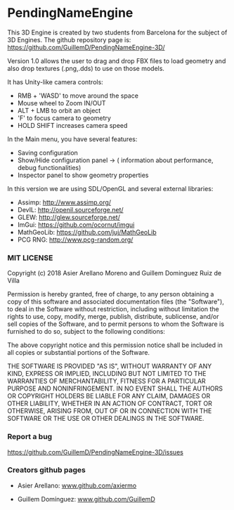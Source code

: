# PendingNameEngine

This 3D Engine is created by two students from Barcelona for the subject of 3D Engines. 
The github repository page is: https://github.com/GuillemD/PendingNameEngine-3D/

Version 1.0 allows the user to drag and drop FBX files to load geometry and also drop textures (.png,.dds) to use on those models.

It has Unity-like camera controls:
- RMB + 'WASD' to move around the space
- Mouse wheel to Zoom IN/OUT
- ALT + LMB to orbit an object
- 'F' to focus camera to geometry
- HOLD SHIFT increases camera speed

In the Main menu, you have several features:
- Saving configuration
- Show/Hide configuration panel -> ( information about performance, debug functionalities)
- Inspector panel to show geometry properties

In this version we are using SDL/OpenGL and several external libraries:

- Assimp: http://www.assimp.org/
- DevIL: http://openil.sourceforge.net/
- GLEW: http://glew.sourceforge.net/
- ImGui: https://github.com/ocornut/imgui
- MathGeoLib: https://github.com/juj/MathGeoLib
- PCG RNG: http://www.pcg-random.org/

### MIT LICENSE

Copyright (c) 2018 Asier Arellano Moreno and Guillem Dominguez Ruiz de Villa

Permission is hereby granted, free of charge, to any person obtaining a copy
of this software and associated documentation files (the "Software"), to deal
in the Software without restriction, including without limitation the rights
to use, copy, modify, merge, publish, distribute, sublicense, and/or sell
copies of the Software, and to permit persons to whom the Software is
furnished to do so, subject to the following conditions:

The above copyright notice and this permission notice shall be included in all
copies or substantial portions of the Software.

THE SOFTWARE IS PROVIDED "AS IS", WITHOUT WARRANTY OF ANY KIND, EXPRESS OR
IMPLIED, INCLUDING BUT NOT LIMITED TO THE WARRANTIES OF MERCHANTABILITY,
FITNESS FOR A PARTICULAR PURPOSE AND NONINFRINGEMENT. IN NO EVENT SHALL THE
AUTHORS OR COPYRIGHT HOLDERS BE LIABLE FOR ANY CLAIM, DAMAGES OR OTHER
LIABILITY, WHETHER IN AN ACTION OF CONTRACT, TORT OR OTHERWISE, ARISING FROM,
OUT OF OR IN CONNECTION WITH THE SOFTWARE OR THE USE OR OTHER DEALINGS IN THE
SOFTWARE.


### Report a bug

https://github.com/GuillemD/PendingNameEngine-3D/issues

### Creators github pages

- Asier Arellano: www.github.com/axiermo

- Guillem Domínguez: www.github.com/GuillemD



